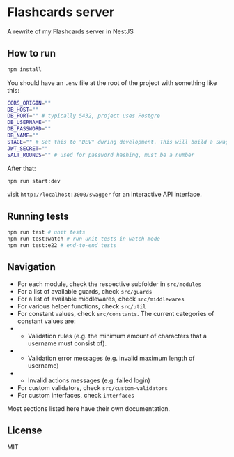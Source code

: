 # Flashcards server
A rewrite of my Flashcards server in NestJS

## How to run
```bash
npm install
```
You should have an ``.env`` file at the root of the project with something like this:

```bash
CORS_ORIGIN=""
DB_HOST=""
DB_PORT="" # typically 5432, project uses Postgre
DB_USERNAME=""
DB_PASSWORD=""
DB_NAME=""
STAGE="" # Set this to "DEV" during development. This will build a Swagger UI and synchronize database migrations 
JWT_SECRET=""
SALT_ROUNDS="" # used for password hashing, must be a number
```

After that:
```bash
npm run start:dev
```

visit ``http://localhost:3000/swagger`` for an interactive API interface.

## Running tests

```bash
npm run test # unit tests
npm run test:watch # run unit tests in watch mode
npm run test:e22 # end-to-end tests
```

## Navigation
* For each module, check the respective subfolder in ``src/modules``
* For a list of available guards, check ``src/guards``
* For a list of available middlewares, check ``src/middlewares``
* For various helper functions, check ``src/util``
* For constant values, check ``src/constants``. The current categories of constant values are:
* * Validation rules (e.g. the minimum amount of characters that a username must consist of).
* * Validation error messages (e.g. invalid maximum length of username)
* * Invalid actions messages (e.g. failed login)
* For custom validators, check ``src/custom-validators``
* For custom interfaces, check ``interfaces``

Most sections listed here have their own documentation.

## License
MIT